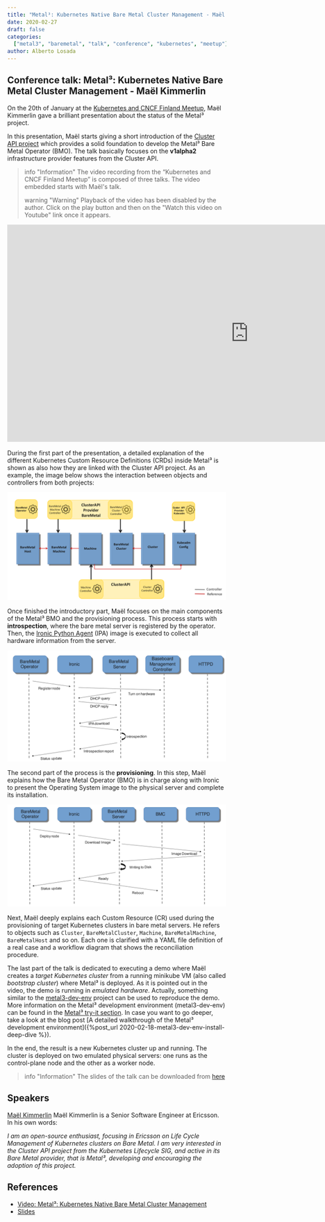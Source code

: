 ```yaml
---
title: "Metal³: Kubernetes Native Bare Metal Cluster Management - Maël Kimmerlin - Kubernetes and CNCF Finland Meetup"
date: 2020-02-27
draft: false
categories:
  ["metal3", "baremetal", "talk", "conference", "kubernetes", "meetup"]
author: Alberto Losada
---
```


## Conference talk: Metal³: Kubernetes Native Bare Metal Cluster Management - Maël Kimmerlin

On the 20th of January at the [Kubernetes and CNCF Finland Meetup](https://www.meetup.com/Kubernetes-Finland/), Maël Kimmerlin gave a brilliant presentation about the status of the Metal³ project.

In this presentation, Maël starts giving a short introduction of the [Cluster API project](https://github.com/kubernetes-sigs/cluster-api) which provides a solid foundation to develop the Metal³ Bare Metal Operator (BMO). The talk basically focuses on the **v1alpha2** infrastructure provider features from the Cluster API.

> info "Information"
> The video recording from the “Kubernetes and CNCF Finland Meetup” is composed of three talks. The video embedded starts with Maël's talk.
>
> warning "Warning"
> Playback of the video has been disabled by the author. Click on the play button and then on the "Watch this video on Youtube" link once it appears.

<!-- markdownlint-disable no-inline-html -->

<iframe width="1110" height="720" style="height: 500px" src="https://www.youtube.com/embed/3k5EfIQpw-E?t=4167" frameborder="0" allow="accelerometer; autoplay; encrypted-media; gyroscope; picture-in-picture" allowfullscreen></iframe>

<!-- markdownlint-enable no-inline-html -->

During the first part of the presentation, a detailed explanation of the different Kubernetes Custom Resource Definitions (CRDs) inside Metal³ is shown as also how they are linked with the Cluster API project. As an example, the image below shows the interaction between objects and controllers from both projects:

![crd v1alpha2](/assets/2020-02-27-talk-kubernetes-finland-metal3/metal3-crds-controllers.resized.png)

Once finished the introductory part, Maël focuses on the main components of the Metal³ BMO and the provisioning process. This process starts with **introspection**, where the bare metal server is registered by the operator. Then, the [Ironic Python Agent](https://docs.openstack.org/ironic-python-agent/latest/) (IPA) image is executed to collect all hardware information from the server.

![metal3 introspection](/assets/2020-02-27-talk-kubernetes-finland-metal3/metal3-instrospection.resized.png)

The second part of the process is the **provisioning**. In this step, Maël explains how the Bare Metal Operator (BMO) is in charge along with Ironic to present the Operating System image to the physical server and complete its installation.

![metal3 provisioning](/assets/2020-02-27-talk-kubernetes-finland-metal3/metal3-provisioning.resized.png)

Next, Maël deeply explains each Custom Resource (CR) used during the provisioning of target Kubernetes clusters in bare metal servers. He refers to objects such as `Cluster`, `BareMetalCluster`, `Machine`, `BareMetalMachine`, `BareMetalHost` and so on. Each one is clarified with a YAML file definition of a real case and a workflow diagram that shows the reconciliation procedure.

The last part of the talk is dedicated to executing a demo where Maël creates a _target Kubernetes cluster_ from a running minikube VM (also called _bootstrap cluster_) where Metal³ is deployed. As it is pointed out in the video, the demo is running in _emulated hardware_. Actually, something similar to the [metal3-dev-env](https://github.com/metal3-io/metal3-dev-env) project can be used to reproduce the demo. More information on the Metal³ development environment (metal3-dev-env) can be found in the [Metal³ try-it section](https://book.metal3.io/developer_environment/tryit.html). In case you want to go deeper, take a look at the blog post [A detailed walkthrough of the Metal³ development environment]({%post_url 2020-02-18-metal3-dev-env-install-deep-dive %}).

In the end, the result is a new Kubernetes cluster up and running. The cluster is deployed on two emulated physical servers: one runs as the control-plane node and the other as a worker node.

> info "Information"
> The slides of the talk can be downloaded from [here](https://drive.google.com/open?id=1mdofzqIpH7XpFYkjB0ZC7EWU_RGW6aOl)

## Speakers

[Maël Kimmerlin](https://www.linkedin.com/in/maelkimmerlin/) Maël Kimmerlin is a Senior Software Engineer at Ericsson. In his own words:

_I am an open-source enthusiast, focusing in Ericsson on Life Cycle Management of Kubernetes clusters on Bare Metal. I am very interested in the Cluster API project from the Kubernetes Lifecycle SIG, and active in its Bare Metal provider, that is Metal³, developing and encouraging the adoption of this project._

## References

- [Video: Metal³: Kubernetes Native Bare Metal Cluster Management](https://youtu.be/3k5EfIQpw-E?t=4167)
- [Slides](https://drive.google.com/open?id=1mdofzqIpH7XpFYkjB0ZC7EWU_RGW6aOl)
